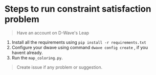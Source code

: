 # Steps to run constraint satisfaction problem

> Have an account on D-Wave's Leap
1. Install all the requirements using `pip install -r requirements.txt`
2. Configure your dwave using command `dwave config create` , if you havent already. 
3. Run the `map_coloring.py`.

> Create issue if any problem or suggestion.